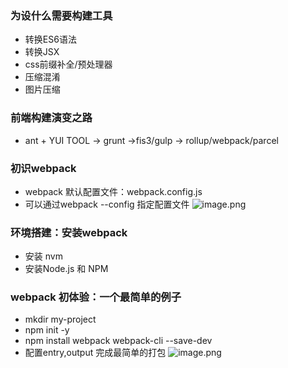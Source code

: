 ### 为设什么需要构建工具
* 转换ES6语法
* 转换JSX
* css前缀补全/预处理器
* 压缩混淆
* 图片压缩

### 前端构建演变之路
* ant + YUI TOOL -> grunt ->fis3/gulp -> rollup/webpack/parcel

### 初识webpack
* webpack 默认配置文件：webpack.config.js
* 可以通过webpack --config 指定配置文件
![image.png](https://s2.loli.net/2021/12/29/sfdgIBkKSGWelnv.png)

### 环境搭建：安装webpack
* 安装 nvm
* 安装Node.js 和 NPM

### webpack 初体验：一个最简单的例子
* mkdir my-project
* npm init -y
* npm install webpack webpack-cli --save-dev
* 配置entry,output 完成最简单的打包
![image.png](https://s2.loli.net/2021/12/29/xOLjdPibGHneRva.png)

